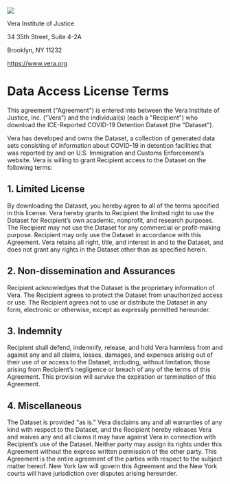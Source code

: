 ![](https://www.vera.org/dist/img/logo_full.svg)

Vera Institute of Justice

34 35th Street, Suite 4-2A

Brooklyn, NY 11232

https://www.vera.org

# Data Access License Terms
This agreement ("Agreement") is entered into between the Vera Institute of Justice, Inc. ("Vera") and the individual(s) (each a "Recipient") who download the ICE-Reported COVID-19 Detention Dataset (the "Dataset").

Vera has developed and owns the Dataset, a collection of generated data sets consisting of information about COVID-19 in detention facilities that was reported by and on U.S. Immigration and Customs Enforcement’s website. Vera is willing to grant Recipient access to the Dataset on the following terms:

## 1. Limited License
By downloading the Dataset, you hereby agree to all of the terms specified in this license. Vera hereby grants to Recipient the limited right to use the Dataset for Recipient’s own academic, nonprofit, and research purposes. The Recipient may not use the Dataset for any commercial or profit-making purpose. Recipient may only use the Dataset in accordance with this Agreement. Vera retains all right, title, and interest in and to the Dataset, and does not grant any rights in the Dataset other than as specified herein.

## 2. Non-dissemination and Assurances
Recipient acknowledges that the Dataset is the proprietary information of Vera. The Recipient agrees to protect the Dataset from unauthorized access or use. The Recipient agrees not to use or distribute the Dataset in any form, electronic or otherwise, except as expressly permitted hereunder.

## 3. Indemnity
Recipient shall defend, indemnify, release, and hold Vera harmless from and against any and all claims, losses, damages, and expenses arising out of their use of or access to the Dataset, including, without limitation, those arising from Recipient’s negligence or breach of any of the terms of this Agreement. This provision will survive the expiration or termination of this Agreement.

## 4. Miscellaneous
The Dataset is provided "as is." Vera disclaims any and all warranties of any kind with respect to the Dataset, and the Recipient hereby releases Vera and waives any and all claims it may have against Vera in connection with Recipient’s use of the Dataset. Neither party may assign its rights under this Agreement without the express written permission of the other party. This Agreement is the entire agreement of the parties with respect to the subject matter hereof. New York law will govern this Agreement and the New York courts will have jurisdiction over disputes arising hereunder.
